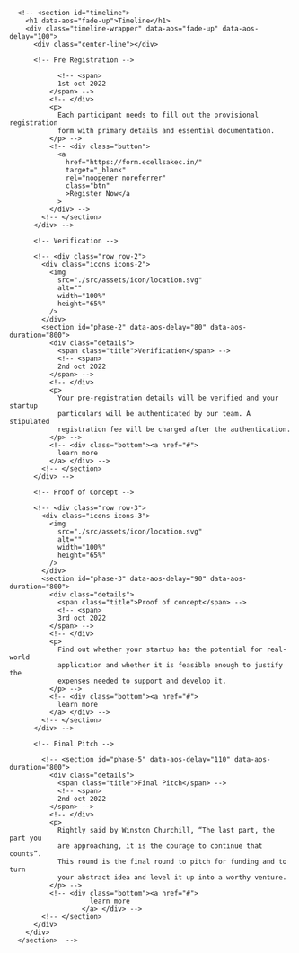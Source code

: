 <!-- Timeline -->

      <!-- <section id="timeline">
        <h1 data-aos="fade-up">Timeline</h1>
        <div class="timeline-wrapper" data-aos="fade-up" data-aos-delay="100">
          <div class="center-line"></div>

          <!-- Pre Registration -->

<!--
          <div class="row row-1">
            <div class="icons icons-1">
              <img
                src="./src/assets/svg/home-2.svg"
                alt=""
                width="100%"
                height="65%"
              />
            </div>
            <section id="phase-1" data-aos-delay="70" data-aos-duration="800">
              <div class="details">
                <span class="title">Pre-Registration</span> -->

                <!-- <span>
                1st oct 2022
              </span> -->
              <!-- </div>
              <p>
                Each participant needs to fill out the provisional registration
                form with primary details and essential documentation.
              </p> -->
              <!-- <div class="button">
                <a
                  href="https://form.ecellsakec.in/"
                  target="_blank"
                  rel="noopener noreferrer"
                  class="btn"
                  >Register Now</a
                >
              </div> -->
            <!-- </section>
          </div> -->

          <!-- Verification -->

          <!-- <div class="row row-2">
            <div class="icons icons-2">
              <img
                src="./src/assets/icon/location.svg"
                alt=""
                width="100%"
                height="65%"
              />
            </div>
            <section id="phase-2" data-aos-delay="80" data-aos-duration="800">
              <div class="details">
                <span class="title">Verification</span> -->
                <!-- <span>
                2nd oct 2022
              </span> -->
              <!-- </div>
              <p>
                Your pre-registration details will be verified and your startup
                particulars will be authenticated by our team. A stipulated
                registration fee will be charged after the authentication.
              </p> -->
              <!-- <div class="bottom"><a href="#">
                learn more
              </a> </div> -->
            <!-- </section>
          </div> -->

          <!-- Proof of Concept -->

          <!-- <div class="row row-3">
            <div class="icons icons-3">
              <img
                src="./src/assets/icon/location.svg"
                alt=""
                width="100%"
                height="65%"
              />
            </div>
            <section id="phase-3" data-aos-delay="90" data-aos-duration="800">
              <div class="details">
                <span class="title">Proof of concept</span> -->
                <!-- <span>
                3rd oct 2022
              </span> -->
              <!-- </div>
              <p>
                Find out whether your startup has the potential for real-world
                application and whether it is feasible enough to justify the
                expenses needed to support and develop it.
              </p> -->
              <!-- <div class="bottom"><a href="#">
                learn more
              </a> </div> -->
            <!-- </section>
          </div> -->

          <!-- Final Pitch -->

<!--
          <div class="row row-4">
            <div class="icons icons-5">
              <img
                src="./src/assets/svg/finish-flag 1.svg"
                alt=""
                width="100%"
                height="65%"
              />
            </div> -->

            <!-- <section id="phase-5" data-aos-delay="110" data-aos-duration="800">
              <div class="details">
                <span class="title">Final Pitch</span> -->
                <!-- <span>
                2nd oct 2022
              </span> -->
              <!-- </div>
              <p>
                Rightly said by Winston Churchill, “The last part, the part you
                are approaching, it is the courage to continue that counts”.
                This round is the final round to pitch for funding and to turn
                your abstract idea and level it up into a worthy venture.
              </p> -->
              <!-- <div class="bottom"><a href="#">
                        learn more
                      </a> </div> -->
            <!-- </section>
          </div>
        </div>
      </section>  -->
